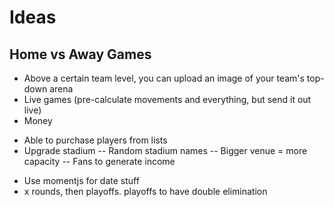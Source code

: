 # Ideas
## Home vs Away Games
* Above a certain team level, you can upload an image of your team's top-down arena
* Live games (pre-calculate movements and everything, but send it out live)
* Money
- Able to purchase players from lists
- Upgrade stadium
-- Random stadium names
-- Bigger venue = more capacity
-- Fans to generate income
* Use momentjs for date stuff
* x rounds, then playoffs. playoffs to have double elimination
